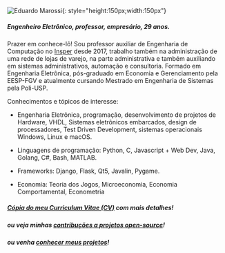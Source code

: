 
![Eduardo Marossi](https://avatars0.githubusercontent.com/u/7621220?s=460&u=9cc1b2072bdd8d7ec39dd6f0a4e9c61fb0ef3f59&v=4){: style="height:150px;width:150px"}

##### Engenheiro Eletrônico, professor, empresário, 29 anos. 

Prazer em conhece-lô! Sou professor auxiliar de Engenharia de Computação no [Insper](https://insper.edu.br) desde 2017, trabalho também na administração de uma rede de lojas de varejo, na parte administrativa e também auxiliando em sistemas administrativos, automação e consultoria. Formado em Engenharia Eletrônica, pós-graduado em Economia e Gerenciamento pela EESP-FGV e atualmente cursando Mestrado em Engenharia de Sistemas pela Poli-USP.

Conhecimentos e tópicos de interesse: 

- Engenharia Eletrônica, programação, desenvolvimento de projetos de Hardware, VHDL, Sistemas eletrônicos embarcados, design de processadores, Test Driven Development, sistemas operacionais Windows, Linux e macOS.

- Linguagens de programação: Python, C, Javascript + Web Dev, Java, Golang, C#, Bash, MATLAB.

- Frameworks: Django, Flask, Qt5, Javalin, Pygame.

- Economia: Teoria dos Jogos, Microeconomia, Economia Comportamental, Econometria

##### [Cópia do meu Curriculum Vitae (CV)](cv.pdf) com mais detalhes!

##### ou veja minhas [contribuções a projetos open-source](/contribuicoes/)!

##### ou venha [conhecer meus projetos](/portfolio/)!

